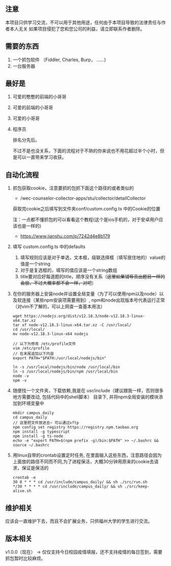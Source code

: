 ## 注意

本项目只供学习交流，不可以用于其他用途，任何由于本项目导致的法律责任与作者本人无关
如果项目侵犯了您和您公司的利益，请立即联系作者删除。



## 需要的东西

1. 一个抓包软件 （Fiddler, Charles, Burp， ……)
2. 一台服务器 



## 最好是

1. 可爱的憨憨的前端的小哥哥

2. 可爱的前端的小哥哥

3. 可爱的小哥哥

4. 程序员

   排名分先后。

   不过不是也没关系，下面的流程对于不熟的你来说也不用花超过半个小时，但是可以一直带来学习收获。

## 自动化流程

1. 抓包获取cookie，注意要抓的包抓下面这个路径的或者类似的

   - /wec-counselor-collector-apps/stu/collector/detailCollector

   获取完cookie之后填写到文件夹conf/custom.config.ts 中的Cookie的位置

   注：一点都不懂抓包的可以看看这个教程(这个是ios手机的，对于安卓用户应该也是一样的)

   - https://www.jianshu.com/p/7242d4e8b179

2. 填写 custom.config.ts 中的defaults

   1. 填写规则应该是对于单选，文本框，级联选择框（填写居住地的）value的值是一个string
   2. 对于是复选框的，填写的值应该是一个string数组
   3. title要对应好每道题的title，顺序没有关系（~~这里如果辅导员出题目一样的会崩，不过大概率都不会一样，对吧~~）

3. 在你的服务器上安装node并设置全局变量（为了可以使用npm以及node）以及软连接（某些npm安装项需要用到）, npm和node出现版本号代表运行正常（对vim不了解的，可以上网查一查基本用法）

   ```
   wget https://nodejs.org/dist/v12.18.3/node-v12.18.3-linux-x64.tar.xz
   tar xf node-v12.18.3-linux-x64.tar.xz -C /usr/local/
   cd /usr/local/
   mv node-v12.18.3-linux-x64 nodejs
   
   // 以下为修改 /etc/profile文件
   vim /etc/profile
   // 在末尾追加以下内容
   export PATH="$PATH:/usr/local/nodejs/bin"
   
   ln -s /usr/local/nodejs/bin/node /usr/local/bin
   ln -s /usr/local/nodejs/bin/npm /usr/local/bin
   node -v
   npm -v
   ```

4. 随便找一个文件夹，下载依赖,我是在 usr/include（建议跟我一样，否则很多地方需要改动, 包括代码中的shell脚本） 目录下, 并将npm全局安装的模块添加到环境变量中

   ```
   mkdir campus_daily
   cd campus_daily
   // 这里把文件放进去~ 可以通过xftp
   npm config set registry https://registry.npm.taobao.org
   npm install -g typescript
   npm install -g ts-node
   echo -e "export PATH=$(npm prefix -g)/bin:$PATH" >> ~/.bashrc && source ~/.bashrc
   ```

5. 用linux自带的crontab设置定时任务, 在里面输入这些东西，注意路径会因为上面放的路径不同而不同,为了进程保活，大概30分钟用原来的cookie去请求，保证是保活的 

   ```
   crontab -e
   30 8 * * * cd /usr/include/campus_daily/ && sh ./src/run.sh
   */30 * * * * cd /usr/include/campus_daily/ && sh ./src/keep-alive.sh
   ```



## 维护相关

应该会一直维护下去，而且不会扩展业务，只供福州大学的学生进行交流。

## 版本相关

v1.0.0（现在） -> 仅仅支持今日校园疫情填报，还不支持疫情的每日签到，需要抓包暂时比较麻烦。 